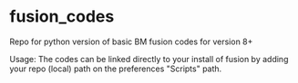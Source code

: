 # fusion_codes
Repo for python version of basic BM fusion codes for version 8+

Usage:
The codes can be linked directly to your install of fusion by adding your repo (local) path on the preferences "Scripts" path.
